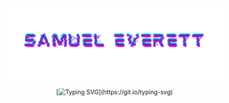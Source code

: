 ![Samuel Everett](https://github.com/Severett77/Severett77/blob/main/eas.png)

<div align="center">
  
  [![Typing SVG](https://readme-typing-svg.demolab.com?font=Audiowide&size=40&duration=3000&pause=2000&color=00CFFF&center=true&vCenter=true&width=600&height=50&lines=Hello+and+welcome!;I+am+an+AI+%2F+DL+Engineer...;Audio+Designer+%2F+Engineer...;Cyber+Security+Analyst...;Particle+Physics+Enthusiast...;Quantum+Computing+Researcher...)](https://git.io/typing-svg)

</div>

